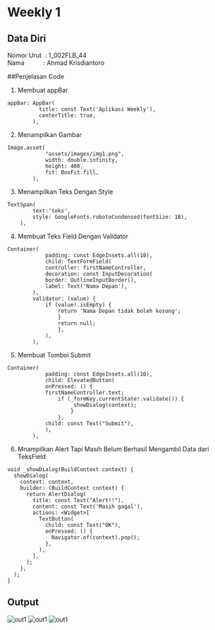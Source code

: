 # Weekly 1

## Data Diri
Nomor Urut &nbsp;: 1_002FLB_44 <br>
Nama &emsp;&emsp;&ensp;&nbsp;: Ahmad Krisdiantoro

##Penjelasan Code 
1. Membuat appBar
```dart:
appBar: AppBar(
          title: const Text('Aplikasi Weekly'),
          centerTitle: true,
        ),
```
2. Menampilkan Gambar
```dart:
Image.asset(
            "assets/images/img1.png",
            width: double.infinity,
            height: 400,
            fit: BoxFit.fill,
        ),
```
3. Menampilkan Teks Dengan Style
```dart:
TextSpan(
        text:'teks',
        style: GoogleFonts.robotoCondensed(fontSize: 18),
    ),
```
4. Membuat Teks Field Dengan Validator
```dart:
Container(
            padding: const EdgeInsets.all(10),
            child: TextFormField(
            controller: firstNameController,
            decoration: const InputDecoration(
            border: OutlineInputBorder(),
            label: Text('Nama Depan'),
        ),
        validator: (value) {
            if (value!.isEmpty) {
                return 'Nama Depan tidak boleh kosong';
                }
                return null;
                },
            ),
        ),
```
5. Membuat Tombol Submit
```dart:
Container(
            padding: const EdgeInsets.all(10),
            child: ElevatedButton(
            onPressed: () {
            firstNameController.text;
                if (_formKey.currentState!.validate()) {
                    _showDialog(context);
                    }
                },
            child: const Text("Submit"),
            ),
        ),
```
6. Mnampilkan Alert Tapi Masih Belum Berhasil Mengambil Data dari TeksField
```dart:
void _showDialog(BuildContext context) {
  showDialog(
    context: context,
    builder: (BuildContext context) {
      return AlertDialog(
        title: const Text("Alert!!"),
        content: const Text('Masih gagal'),
        actions: <Widget>[
          TextButton(
            child: const Text("OK"),
            onPressed: () {
              Navigator.of(context).pop();
            },
          ),
        ],
      );
    },
  );
}
```
## Output
![out1](/Weekly1/screenshot/output1.jpg)
![out1](/Weekly1/screenshot/output2.jpg)
![out1](/Weekly1/screenshot/output3.jpg)